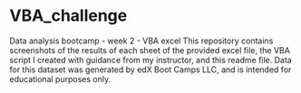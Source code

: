 # VBA_challenge
Data analysis bootcamp - week 2 - VBA excel 
This repository contains screenshots of the results of each sheet of the provided excel file, the VBA script I created with guidance from my instructor, and this readme file. 
Data for this dataset was generated by edX Boot Camps LLC, and is intended for educational purposes only.
